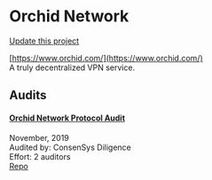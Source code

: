 
# Orchid Network

[Update this project](https://github.com/ConsenSys/blockchainSecurityDB/edit/master/projects/orchid-network.json)
  
[https://www.orchid.com/](https://www.orchid.com/)<br>
A truly decentralized VPN service.


## Audits



#### [Orchid Network Protocol Audit](https://diligence.consensys.net/audits/2019/11/orchid-network-protocol/)

November, 2019<br>
Audited by: ConsenSys Diligence<br>Effort: 2 auditors<br>
[Repo](https://github.com/OrchidTechnologies/orchid)
      

  



